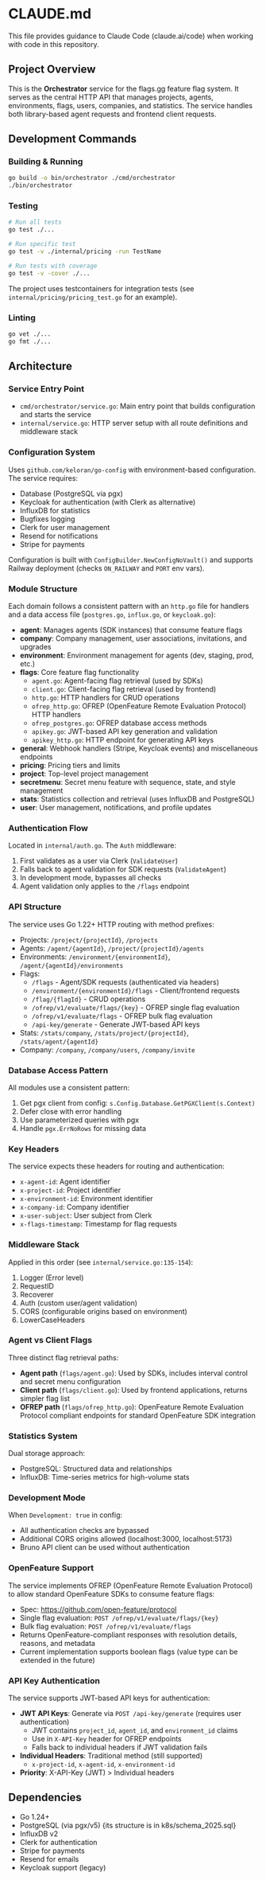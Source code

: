 # CLAUDE.md

This file provides guidance to Claude Code (claude.ai/code) when working with code in this repository.

## Project Overview

This is the **Orchestrator** service for the flags.gg feature flag system. It serves as the central HTTP API that manages projects, agents, environments, flags, users, companies, and statistics. The service handles both library-based agent requests and frontend client requests.

## Development Commands

### Building & Running
```bash
go build -o bin/orchestrator ./cmd/orchestrator
./bin/orchestrator
```

### Testing
```bash
# Run all tests
go test ./...

# Run specific test
go test -v ./internal/pricing -run TestName

# Run tests with coverage
go test -v -cover ./...
```

The project uses testcontainers for integration tests (see `internal/pricing/pricing_test.go` for an example).

### Linting
```bash
go vet ./...
go fmt ./...
```

## Architecture

### Service Entry Point
- `cmd/orchestrator/service.go`: Main entry point that builds configuration and starts the service
- `internal/service.go`: HTTP server setup with all route definitions and middleware stack

### Configuration System
Uses `github.com/keloran/go-config` with environment-based configuration. The service requires:
- Database (PostgreSQL via pgx)
- Keycloak for authentication (with Clerk as alternative)
- InfluxDB for statistics
- Bugfixes logging
- Clerk for user management
- Resend for notifications
- Stripe for payments

Configuration is built with `ConfigBuilder.NewConfigNoVault()` and supports Railway deployment (checks `ON_RAILWAY` and `PORT` env vars).

### Module Structure
Each domain follows a consistent pattern with an `http.go` file for handlers and a data access file (`postgres.go`, `influx.go`, or `keycloak.go`):

- **agent**: Manages agents (SDK instances) that consume feature flags
- **company**: Company management, user associations, invitations, and upgrades
- **environment**: Environment management for agents (dev, staging, prod, etc.)
- **flags**: Core feature flag functionality
  - `agent.go`: Agent-facing flag retrieval (used by SDKs)
  - `client.go`: Client-facing flag retrieval (used by frontend)
  - `http.go`: HTTP handlers for CRUD operations
  - `ofrep_http.go`: OFREP (OpenFeature Remote Evaluation Protocol) HTTP handlers
  - `ofrep_postgres.go`: OFREP database access methods
  - `apikey.go`: JWT-based API key generation and validation
  - `apikey_http.go`: HTTP endpoint for generating API keys
- **general**: Webhook handlers (Stripe, Keycloak events) and miscellaneous endpoints
- **pricing**: Pricing tiers and limits
- **project**: Top-level project management
- **secretmenu**: Secret menu feature with sequence, state, and style management
- **stats**: Statistics collection and retrieval (uses InfluxDB and PostgreSQL)
- **user**: User management, notifications, and profile updates

### Authentication Flow
Located in `internal/auth.go`. The `Auth` middleware:
1. First validates as a user via Clerk (`ValidateUser`)
2. Falls back to agent validation for SDK requests (`ValidateAgent`)
3. In development mode, bypasses all checks
4. Agent validation only applies to the `/flags` endpoint

### API Structure
The service uses Go 1.22+ HTTP routing with method prefixes:
- Projects: `/project/{projectId}`, `/projects`
- Agents: `/agent/{agentId}`, `/project/{projectId}/agents`
- Environments: `/environment/{environmentId}`, `/agent/{agentId}/environments`
- Flags:
  - `/flags` - Agent/SDK requests (authenticated via headers)
  - `/environment/{environmentId}/flags` - Client/frontend requests
  - `/flag/{flagId}` - CRUD operations
  - `/ofrep/v1/evaluate/flags/{key}` - OFREP single flag evaluation
  - `/ofrep/v1/evaluate/flags` - OFREP bulk flag evaluation
  - `/api-key/generate` - Generate JWT-based API keys
- Stats: `/stats/company`, `/stats/project/{projectId}`, `/stats/agent/{agentId}`
- Company: `/company`, `/company/users`, `/company/invite`

### Database Access Pattern
All modules use a consistent pattern:
1. Get pgx client from config: `s.Config.Database.GetPGXClient(s.Context)`
2. Defer close with error handling
3. Use parameterized queries with pgx
4. Handle `pgx.ErrNoRows` for missing data

### Key Headers
The service expects these headers for routing and authentication:
- `x-agent-id`: Agent identifier
- `x-project-id`: Project identifier
- `x-environment-id`: Environment identifier
- `x-company-id`: Company identifier
- `x-user-subject`: User subject from Clerk
- `x-flags-timestamp`: Timestamp for flag requests

### Middleware Stack
Applied in this order (see `internal/service.go:135-154`):
1. Logger (Error level)
2. RequestID
3. Recoverer
4. Auth (custom user/agent validation)
5. CORS (configurable origins based on environment)
6. LowerCaseHeaders

### Agent vs Client Flags
Three distinct flag retrieval paths:
- **Agent path** (`flags/agent.go`): Used by SDKs, includes interval control and secret menu configuration
- **Client path** (`flags/client.go`): Used by frontend applications, returns simpler flag list
- **OFREP path** (`flags/ofrep_http.go`): OpenFeature Remote Evaluation Protocol compliant endpoints for standard OpenFeature SDK integration

### Statistics System
Dual storage approach:
- PostgreSQL: Structured data and relationships
- InfluxDB: Time-series metrics for high-volume stats

### Development Mode
When `Development: true` in config:
- All authentication checks are bypassed
- Additional CORS origins allowed (localhost:3000, localhost:5173)
- Bruno API client can be used without authentication

### OpenFeature Support
The service implements OFREP (OpenFeature Remote Evaluation Protocol) to allow standard OpenFeature SDKs to consume feature flags:
- Spec: https://github.com/open-feature/protocol
- Single flag evaluation: `POST /ofrep/v1/evaluate/flags/{key}`
- Bulk flag evaluation: `POST /ofrep/v1/evaluate/flags`
- Returns OpenFeature-compliant responses with resolution details, reasons, and metadata
- Current implementation supports boolean flags (value type can be extended in the future)

### API Key Authentication
The service supports JWT-based API keys for authentication:
- **JWT API Keys**: Generate via `POST /api-key/generate` (requires user authentication)
  - JWT contains `project_id`, `agent_id`, and `environment_id` claims
  - Use in `X-API-Key` header for OFREP endpoints
  - Falls back to individual headers if JWT validation fails
- **Individual Headers**: Traditional method (still supported)
  - `x-project-id`, `x-agent-id`, `x-environment-id`
- **Priority**: X-API-Key (JWT) > Individual headers

## Dependencies
- Go 1.24+
- PostgreSQL (via pgx/v5) {its structure is in k8s/schema_2025.sql}
- InfluxDB v2
- Clerk for authentication
- Stripe for payments
- Resend for emails
- Keycloak support (legacy)
